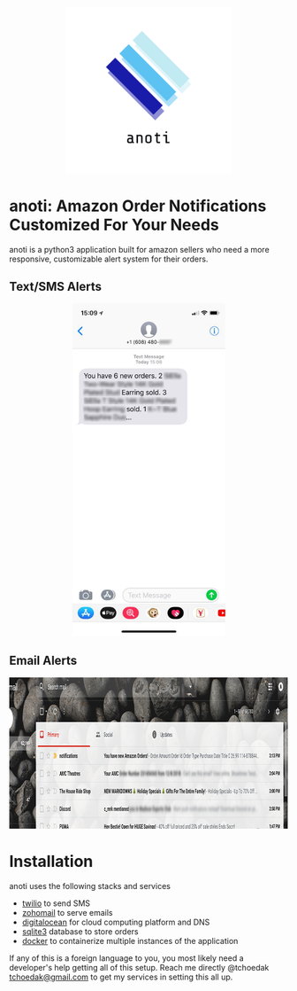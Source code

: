 <p align="center"><img height="300" width="300" src="logo.png" /></p>

# anoti: Amazon Order Notifications Customized For Your Needs
anoti is a python3 application built for amazon sellers who
need a more responsive, customizable alert system for their orders.

## Text/SMS Alerts
<p align="center"><img height="600" width="277" src="ios.png" /></p>

## Email Alerts
<p align="center"><img height="273" width="1000" src="email.png" /></p>

# Installation
anoti uses the following stacks and services

* [twilio](www.twilio.com) to send SMS
* [zohomail](www.zoho.com) to serve emails
* [digitalocean](www.digitalocean.com) for cloud computing platform and DNS
* [sqlite3](www.sqlite3.org) database to store orders
* [docker](www.docker.com) to containerize multiple instances of the application

If any of this is a foreign language to you, you most likely need a developer's
help getting all of this setup. Reach me directly @tchoedak <tchoedak@gmail.com>
to get my services in setting this all up.
